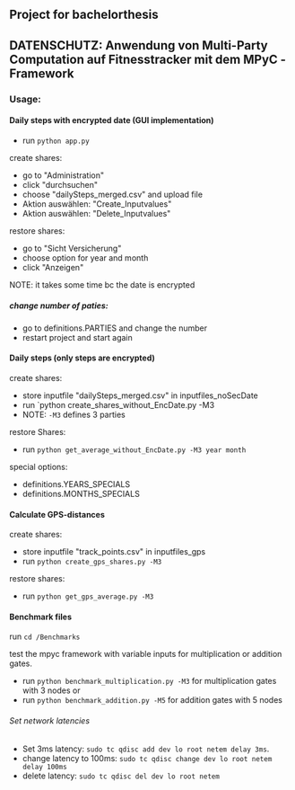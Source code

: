 ## Project for bachelorthesis 
## DATENSCHUTZ: Anwendung von Multi-Party Computation auf Fitnesstracker mit dem MPyC -Framework

### Usage:

#### Daily steps with encrypted date (GUI implementation)
- run `python app.py`


create shares:

- go to "Administration"
- click "durchsuchen"
- choose "dailySteps_merged.csv" and upload file
- Aktion auswählen: "Create_Inputvalues"
- Aktion auswählen: "Delete_Inputvalues"

restore shares:
- go to "Sicht Versicherung"
- choose option for year and month
- click "Anzeigen"

NOTE: it takes some time bc the date is encrypted

##### change number of paties:

- go to definitions.PARTIES and change the number
- restart project and start again

#### Daily steps (only steps are encrypted)

create shares:

- store inputfile "dailySteps_merged.csv" in inputfiles_noSecDate
- run `python create_shares_without_EncDate.py -M3
- NOTE: `-M3` defines 3 parties 

restore Shares:

- run `python get_average_without_EncDate.py -M3 year month`

special options:

- definitions.YEARS_SPECIALS
- definitions.MONTHS_SPECIALS

#### Calculate GPS-distances

create shares:

- store inputfile "track_points.csv" in inputfiles_gps
- run `python create_gps_shares.py -M3`

restore shares:

- run `python get_gps_average.py -M3`


#### Benchmark files
run `cd /Benchmarks`

test the mpyc framework with variable inputs for multiplication or addition gates. 

- run `python benchmark_multiplication.py -M3` for multiplication gates with 3 nodes or
- run `python benchmark_addition.py -M5` for addition gates with 5 nodes

###### Set network latencies
- Set 3ms latency: `sudo tc qdisc add dev lo root netem delay 3ms`.
- change latency to 100ms: `sudo tc qdisc change dev lo root netem delay 100ms`
- delete latency: `sudo tc qdisc del dev lo root netem`



